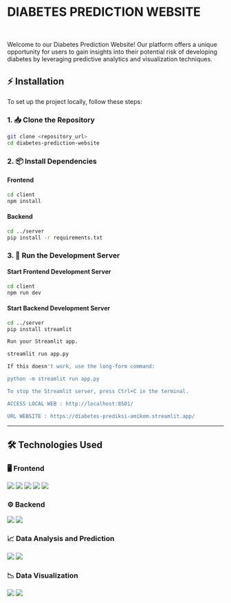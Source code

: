 <h1><strong>DIABETES PREDICTION WEBSITE</strong></h1>

<br>

Welcome to our Diabetes Prediction Website! Our platform offers a unique opportunity for users to gain insights into their potential risk of developing diabetes by leveraging predictive analytics and visualization techniques.

## ⚡️ Installation

To set up the project locally, follow these steps:

### 1. 📥 Clone the Repository
```bash
git clone <repository_url>
cd diabetes-prediction-website
```

### 2. 📦 Install Dependencies

#### Frontend
```bash
cd client
npm install
```

#### Backend
```bash
cd ../server
pip install -r requirements.txt
```

### 3. 🚀 Run the Development Server

#### Start Frontend Development Server
```bash
cd client
npm run dev
```

#### Start Backend Development Server
```bash
cd ../server
pip install streamlit

Run your Streamlit app.

streamlit run app.py

If this doesn't work, use the long-form command:

python -m streamlit run app.py

To stop the Streamlit server, press Ctrl+C in the terminal.

ACCESS LOCAL WEB : http://localhost:8501/

URL WEBSITE : https://diabetes-prediksi-amikom.streamlit.app/
```
<hr> 

## 🛠 Technologies Used

### 🖥 Frontend
<div align="left">
  <img src="https://img.shields.io/badge/React.js-61DAFB.svg?style=for-the-badge&logo=React&logoColor=white">
  <img src="https://img.shields.io/badge/JavaScript-F7DF1E.svg?style=for-the-badge&logo=JavaScript&logoColor=white">
  <img src="https://img.shields.io/badge/HTML5-E34F26.svg?style=for-the-badge&logo=HTML5&logoColor=white">
  <img src="https://img.shields.io/badge/CSS3-1572B6.svg?style=for-the-badge&logo=CSS3&logoColor=white">
  <img src="https://img.shields.io/badge/Tailwind_CSS-38B2AC.svg?style=for-the-badge&logo=Tailwind+CSS&logoColor=white">
</div>

### ⚙️ Backend
<div align="left">
  <img src="https://img.shields.io/badge/Python-3776AB.svg?style=for-the-badge&logo=Python&logoColor=white">
  <img src="https://streamlit.io/images/brand/streamlit-logo-secondary-colormark-darktext.svg">
</div>

### 📈 Data Analysis and Prediction
<div align="left">
  <img src="https://img.shields.io/badge/pandas-150458.svg?style=for-the-badge&logo=pandas&logoColor=white">
  <img src="https://img.shields.io/badge/scikit--learn-F7931E.svg?style=for-the-badge&logo=scikit-learn&logoColor=white">
</div>

### 📉 Data Visualization
<div align="left">
  <img src="https://img.shields.io/badge/Matplotlib-3776AB.svg?style=for-the-badge&logo=Python&logoColor=white">
  <img src="https://img.shields.io/badge/Seaborn-3776AB.svg?style=for-the-badge&logo=Python&logoColor=white">
</div>

<br>

